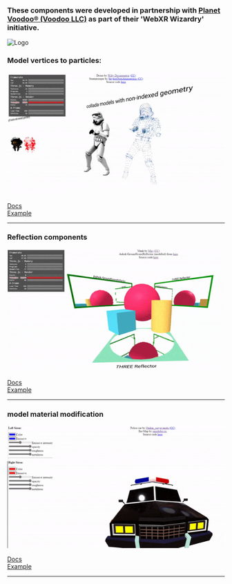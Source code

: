 ### These components were developed in partnership with [Planet Voodoo® (Voodoo LLC)](https://planetvoodoo.org/) as part of their 'WebXR Wizardry' initiative.
![Logo](media/PlanetVoodoo.gif "PlanetVoodoo")


### Model vertices to particles:
![Particles](media/stormtroopers.gif "StormTroopers")

[Docs](./model-to-particles)<br>
[Example](https://gftruj.github.io/webzamples/PlanetVoodoo/model-to-particles)
<hr>

### Reflection components
![Reflections](media/mirrors.gif "mirrors")

[Docs](./reflection)<br>
[Example](https://gftruj.github.io/webzamples/PlanetVoodoo/reflection)
<hr>

### model material modification
![material-modifier](media/policecar.gif "policecar")

[Docs](./material-modifier)<br>
[Example](https://gftruj.github.io/webzamples/PlanetVoodoo/material-modifier)
<hr>
